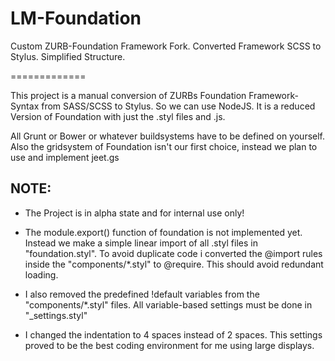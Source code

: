 LM-Foundation
=============

Custom ZURB-Foundation Framework Fork. Converted Framework SCSS to Stylus. Simplified Structure.

=============

This project is a manual conversion of ZURBs Foundation Framework-Syntax from SASS/SCSS to Stylus. So we can use NodeJS.
It is a reduced Version of Foundation with just the .styl files and .js.

All Grunt or Bower or whatever buildsystems have to be defined on yourself. Also the gridsystem of Foundation isn't our first choice, instead we plan to use and implement jeet.gs

NOTE:
-----------
- The Project is in alpha state and for internal use only!

- The module.export() function of foundation is not implemented yet. Instead we make a simple linear import of all .styl files in "foundation.styl". To avoid duplicate code i converted the @import rules inside the "components/*.styl" to @require. This should avoid redundant loading.

- I also removed the predefined !default variables from the "components/*.styl" files. All variable-based settings must be done in "_settings.styl"

- I changed the indentation to 4 spaces instead of 2 spaces. This settings proved to be the best coding environment for me using large displays.
